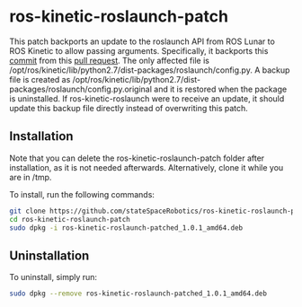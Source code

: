 # ros-kinetic-roslaunch-patch
This patch backports an update to the roslaunch API from ROS Lunar to ROS Kinetic to allow passing arguments. Specifically, it backports this [commit](https://github.com/ros/ros_comm/commit/9fcf216ac652ce19428bde0507c238aff3c49615) from this [pull request](https://github.com/ros/ros_comm/pull/1115). The only affected file is /opt/ros/kinetic/lib/python2.7/dist-packages/roslaunch/config.py. A backup file is created as /opt/ros/kinetic/lib/python2.7/dist-packages/roslaunch/config.py.original and it is restored when the package is uninstalled. If ros-kinetic-roslaunch were to receive an update, it should update this backup file directly instead of overwriting this patch.

## Installation
Note that you can delete the ros-kinetic-roslaunch-patch folder after installation, as it is not needed afterwards. Alternatively, clone it while you are in /tmp.

To install, run the following commands:
```sh
git clone https://github.com/stateSpaceRobotics/ros-kinetic-roslaunch-patch.git
cd ros-kinetic-roslaunch-patch
sudo dpkg -i ros-kinetic-roslaunch-patched_1.0.1_amd64.deb
```

## Uninstallation
To uninstall, simply run:
```sh
sudo dpkg --remove ros-kinetic-roslaunch-patched_1.0.1_amd64.deb
```

